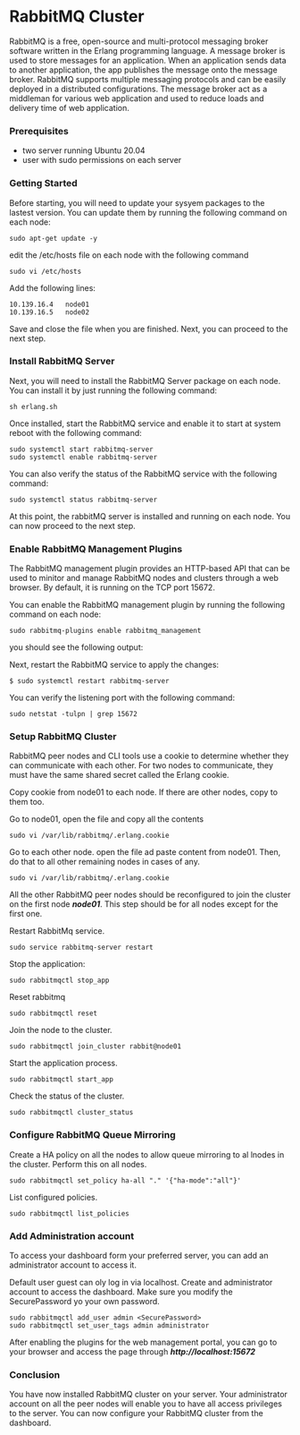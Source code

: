 # RabbitMQ Cluster

RabbitMQ is a free, open-source and multi-protocol messaging broker software written in the Erlang programming language. A message broker is used to store messages for an application. When an application sends data to another application, the app publishes the message onto the message broker. RabbitMQ supports multiple messaging protocols and can be easily deployed in a distributed configurations. The message broker act as a middleman for various web application and used to reduce loads and delivery time of web application.

### Prerequisites

- two server running Ubuntu 20.04
- user with sudo permissions on each server

### Getting Started

Before starting, you will need to update your sysyem packages to the lastest version. You can update them by running the following command on each node:

```shell
sudo apt-get update -y
```
edit the /etc/hosts file on each node with the following command

```shell
sudo vi /etc/hosts
```

Add the following lines:

```config
10.139.16.4   node01
10.139.16.5   node02
```

Save and close the file when you are finished. Next, you can proceed to the next step.

### Install RabbitMQ Server

Next, you will need to install the RabbitMQ Server package on each node. You can install it by just running the following command:

```shell
sh erlang.sh
```
Once installed, start the RabbitMQ service and enable it to start at system reboot with the following command:

```shell
sudo systemctl start rabbitmq-server
sudo systemctl enable rabbitmq-server
```
You can also verify the status of the RabbitMQ service with the following command:

```shell
sudo systemctl status rabbitmq-server
```
At this point, the rabbitMQ server is installed and running on each node. You can now proceed to the next step.

### Enable RabbitMQ Management Plugins

The RabbitMQ management plugin provides an HTTP-based API that can be used to minitor and manage RabbitMQ nodes and clusters through a web browser. By default, it is running on the TCP port 15672.

You can enable the RabbitMQ management plugin by running the following command on each node:

```shell
sudo rabbitmq-plugins enable rabbitmq_management
```
you should see the following output:

Next, restart the RabbitMQ service to apply the changes:

```shell
$ sudo systemctl restart rabbitmq-server
```

You can verify the listening port with the following command:
```shell
sudo netstat -tulpn | grep 15672
```

### Setup RabbitMQ Cluster

RabbitMQ peer nodes and CLI tools use a cookie to determine whether they can communicate with each other. For two nodes to communicate, they must have the same shared secret called the Erlang cookie.

Copy cookie from node01 to each node. If there are other nodes, copy to them too.

Go to node01, open the file and copy all the contents
```shell
sudo vi /var/lib/rabbitmq/.erlang.cookie
```

Go to each other node. open the file ad paste content from node01. Then, do that to all other remaining nodes in cases of any.

```shell
sudo vi /var/lib/rabbitmq/.erlang.cookie
```
All the other RabbitMQ peer nodes should be reconfigured to join the cluster on the first node ***node01***. This step should be for all nodes except for the first one.

Restart RabbitMq service.

```shell
sudo service rabbitmq-server restart
```

Stop the application:
```shell
sudo rabbitmqctl stop_app
```

Reset rabbitmq
```shell
sudo rabbitmqctl reset
```

Join the node to the cluster.
```shell
sudo rabbitmqctl join_cluster rabbit@node01
```

Start the application process.
```shell
sudo rabbitmqctl start_app
```

Check the status of the cluster.
```shell
sudo rabbitmqctl cluster_status
```

### Configure RabbitMQ Queue Mirroring
Create a HA policy on all the nodes to allow queue mirroring to al lnodes in the cluster. Perform this on all nodes.

```shell
sudo rabbitmqctl set_policy ha-all "." '{"ha-mode":"all"}'
```

List configured policies.
```shell
sudo rabbitmqctl list_policies
```

### Add Administration account
To access your dashboard form your preferred server, you can add an administrator account to access it.

Default user guest can oly log in via localhost. Create and administrator account to access the dashboard. Make sure you modify the SecurePassword yo your own password.
```shell
sudo rabbitmqctl add_user admin <SecurePassword>
sudo rabbitmqctl set_user_tags admin administrator
```
After enabling the plugins for the web management portal, you can go to your browser and access the page through ***http://localhost:15672***

### Conclusion

You have now installed RabbitMQ cluster on your server. Your administrator account on all the peer nodes will enable you to have all access privileges to the server. You can now configure your RabbitMQ cluster from the dashboard.

